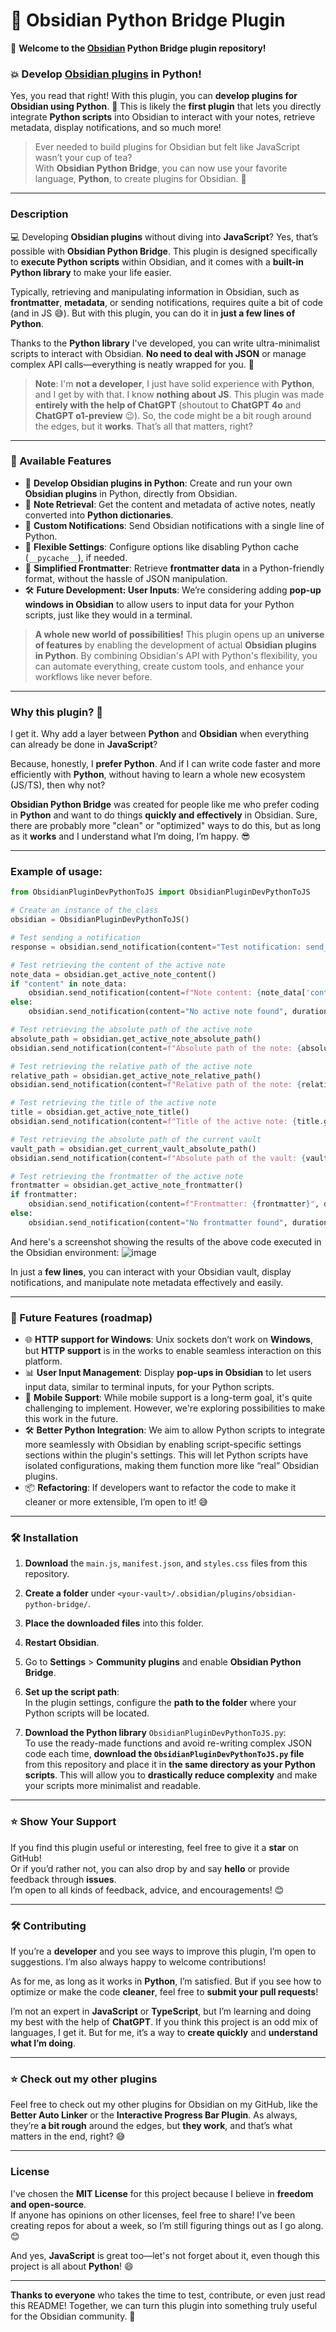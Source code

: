 # 🐍 Obsidian Python Bridge Plugin

👋 **Welcome to the [Obsidian](https://obsidian.md/) Python Bridge plugin repository!**

### **💥 Develop [Obsidian plugins](https://obsidian.md/plugins) in Python!**

Yes, you read that right! With this plugin, you can **develop plugins for Obsidian using Python**. 🎉 This is likely the **first plugin** that lets you directly integrate **Python scripts** into Obsidian to interact with your notes, retrieve metadata, display notifications, and so much more!

> Ever needed to build plugins for Obsidian but felt like JavaScript wasn’t your cup of tea?  
> With **Obsidian Python Bridge**, you can now use your favorite language, **Python**, to create plugins for Obsidian. 🙌

---

### Description

💻 Developing **Obsidian plugins** without diving into **JavaScript**? Yes, that’s possible with **Obsidian Python Bridge**. This plugin is designed specifically to **execute Python scripts** within Obsidian, and it comes with a **built-in Python library** to make your life easier.

Typically, retrieving and manipulating information in Obsidian, such as **frontmatter**, **metadata**, or sending notifications, requires quite a bit of code (and in JS 😅). But with this plugin, you can do it in **just a few lines of Python**.

Thanks to the **Python library** I've developed, you can write ultra-minimalist scripts to interact with Obsidian. **No need to deal with JSON** or manage complex API calls—everything is neatly wrapped for you. 🤖

> **Note**: I'm **not a developer**, I just have solid experience with **Python**, and I get by with that. I know **nothing about JS**. This plugin was made **entirely with the help of ChatGPT** (shoutout to **ChatGPT 4o** and **ChatGPT o1-preview** 😉). So, the code might be a bit rough around the edges, but it **works**. That’s all that matters, right?

---

### 🚀 Available Features

- 🐍 **Develop Obsidian plugins in Python**: Create and run your own **Obsidian plugins** in Python, directly from Obsidian.
- 🔄 **Note Retrieval**: Get the content and metadata of active notes, neatly converted into **Python dictionaries**.
- 🔔 **Custom Notifications**: Send Obsidian notifications with a single line of Python.
- 🔧 **Flexible Settings**: Configure options like disabling Python cache (`__pycache__`), if needed.
- 📝 **Simplified Frontmatter**: Retrieve **frontmatter data** in a Python-friendly format, without the hassle of JSON manipulation.
- 🛠️ **Future Development: User Inputs**: We’re considering adding **pop-up windows in Obsidian** to allow users to input data for your Python scripts, just like they would in a terminal.

> **A whole new world of possibilities!** This plugin opens up an **universe of features** by enabling the development of actual **Obsidian plugins in Python**. By combining Obsidian's API with Python's flexibility, you can automate everything, create custom tools, and enhance your workflows like never before.

---

### Why this plugin? 🤔

I get it. Why add a layer between **Python** and **Obsidian** when everything can already be done in **JavaScript**?

Because, honestly, I **prefer Python**. And if I can write code faster and more efficiently with **Python**, without having to learn a whole new ecosystem (JS/TS), then why not?

**Obsidian Python Bridge** was created for people like me who prefer coding in **Python** and want to do things **quickly and effectively** in Obsidian. Sure, there are probably more "clean" or "optimized" ways to do this, but as long as it **works** and I understand what I’m doing, I’m happy. 😎

---

### Example of usage:

```python
from ObsidianPluginDevPythonToJS import ObsidianPluginDevPythonToJS

# Create an instance of the class
obsidian = ObsidianPluginDevPythonToJS()

# Test sending a notification
response = obsidian.send_notification(content="Test notification: send_notification function", duration=5000)

# Test retrieving the content of the active note
note_data = obsidian.get_active_note_content()
if "content" in note_data:
    obsidian.send_notification(content=f"Note content: {note_data['content'][:50]}...", duration=5000)  # Show the first 50 characters of the content
else:
    obsidian.send_notification(content="No active note found", duration=5000)

# Test retrieving the absolute path of the active note
absolute_path = obsidian.get_active_note_absolute_path()
obsidian.send_notification(content=f"Absolute path of the note: {absolute_path.get('absolutePath', 'Error retrieving')}", duration=5000)

# Test retrieving the relative path of the active note
relative_path = obsidian.get_active_note_relative_path()
obsidian.send_notification(content=f"Relative path of the note: {relative_path.get('relativePath', 'Error retrieving')}", duration=5000)

# Test retrieving the title of the active note
title = obsidian.get_active_note_title()
obsidian.send_notification(content=f"Title of the active note: {title.get('title', 'Error retrieving')}", duration=5000)

# Test retrieving the absolute path of the current vault
vault_path = obsidian.get_current_vault_absolute_path()
obsidian.send_notification(content=f"Absolute path of the vault: {vault_path.get('vaultPath', 'Error retrieving')}", duration=5000)

# Test retrieving the frontmatter of the active note
frontmatter = obsidian.get_active_note_frontmatter()
if frontmatter:
    obsidian.send_notification(content=f"Frontmatter: {frontmatter}", duration=5000)
else:
    obsidian.send_notification(content="No frontmatter found", duration=5000)
```

And here's a screenshot showing the results of the above code executed in the Obsidian environment:
![image](https://github.com/user-attachments/assets/49324d1d-02d3-414f-971d-820f05cbe23f)


In just a **few lines**, you can interact with your Obsidian vault, display notifications, and manipulate note metadata effectively and easily.

---

### 🚀 Future Features (roadmap)

- 🌐 **HTTP support for Windows**: Unix sockets don’t work on **Windows**, but **HTTP support** is in the works to enable seamless interaction on this platform.
- 📊 **User Input Management**: Display **pop-ups in Obsidian** to let users input data, similar to terminal inputs, for your Python scripts.
- 📱 **Mobile Support**: While mobile support is a long-term goal, it's quite challenging to implement. However, we're exploring possibilities to make this work in the future.
- 🛠️ **Better Python Integration**: We aim to allow Python scripts to integrate more seamlessly with Obsidian by enabling script-specific settings sections within the plugin's settings. This will let Python scripts have isolated configurations, making them function more like “real” Obsidian plugins.
- 📦 **Refactoring**: If developers want to refactor the code to make it cleaner or more extensible, I’m open to it! 😅

---

### 🛠️ Installation

1. **Download** the `main.js`, `manifest.json`, and `styles.css` files from this repository.
2. **Create a folder** under `<your-vault>/.obsidian/plugins/obsidian-python-bridge/`.
3. **Place the downloaded files** into this folder.
4. **Restart Obsidian**.
5. Go to **Settings** > **Community plugins** and enable **Obsidian Python Bridge**.

6. **Set up the script path**:  
   In the plugin settings, configure the **path to the folder** where your Python scripts will be located.

7. **Download the Python library** `ObsidianPluginDevPythonToJS.py`:  
   To use the ready-made functions and avoid re-writing complex JSON code each time, **download the `ObsidianPluginDevPythonToJS.py` file** from this repository and place it in **the same directory as your Python scripts**. This will allow you to **drastically reduce complexity** and make your scripts more minimalist and readable.

---

### ⭐ Show Your Support

If you find this plugin useful or interesting, feel free to give it a **star** on GitHub!  
Or if you’d rather not, you can also drop by and say **hello** or provide feedback through **issues**.  
I’m open to all kinds of feedback, advice, and encouragements! 😊

---

### 🛠️ Contributing

If you’re a **developer** and you see ways to improve this plugin, I’m open to suggestions. I’m also always happy to welcome contributions!

As for me, as long as it works in **Python**, I’m satisfied. But if you see how to optimize or make the code **cleaner**, feel free to **submit your pull requests**!

I’m not an expert in **JavaScript** or **TypeScript**, but I’m learning and doing my best with the help of **ChatGPT**. If you think this project is an odd mix of languages, I get it. But for me, it’s a way to **create quickly** and **understand what I’m doing**.

---

### ⭐ Check out my other plugins

Feel free to check out my other plugins for Obsidian on my GitHub, like the **Better Auto Linker** or the **Interactive Progress Bar Plugin**. As always, they’re **a bit rough** around the edges, but **they work**, and that’s what matters in the end, right? 😅

---

### License

I've chosen the **MIT License** for this project because I believe in **freedom and open-source**.  
If anyone has opinions on other licenses, feel free to share! I've been creating repos for about a week, so I’m still figuring things out as I go along. 😊

And yes, **JavaScript** is great too—let's not forget about it, even though this project is all about **Python**! 😄

---

**Thanks to everyone** who takes the time to test, contribute, or even just read this README! Together, we can turn this plugin into something truly useful for the Obsidian community. 💪
